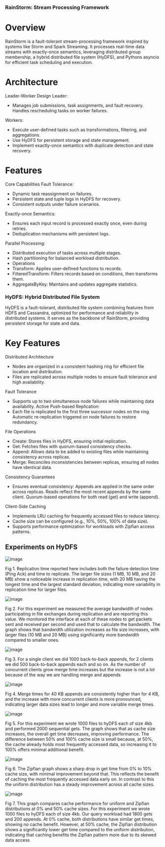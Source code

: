 ### RainStorm: Stream Processing Framework

# Overview
RainStorm is a fault-tolerant stream-processing framework inspired by systems like Storm and Spark Streaming. It processes real-time data streams with exactly-once semantics, leveraging distributed group membership, a hybrid distributed file system (HyDFS), and Pythons asyncio for efficient task scheduling and execution.

# Architecture
Leader-Worker Design
Leader:
- Manages job submissions, task assignments, and fault recovery. Handles rescheduling tasks on worker failures.

Workers:
- Execute user-defined tasks such as transformations, filtering, and aggregations.
- Use HyDFS for persistent storage and state management.
- Implement exactly-once semantics with duplicate detection and state recovery.

# Features
Core Capabilities
Fault Tolerance:
- Dynamic task reassignment on failures.
- Persistent state and tuple logs in HyDFS for recovery.
- Consistent outputs under failure scenarios.

Exactly-once Semantics:
- Ensures each input record is processed exactly once, even during retries.
- Deduplication mechanisms with persistent logs.

Parallel Processing:

- Distributed execution of tasks across multiple stages.
- Hash partitioning for balanced workload distribution.
- Operations
- Transform: Applies user-defined functions to records.
- FilteredTransform: Filters records based on conditions, then transforms them.
- AggregateByKey: Maintains and updates aggregate statistics.


### HyDFS: Hybrid Distributed File System
HyDFS is a fault-tolerant, distributed file system combining features from HDFS and Cassandra, optimized for performance and reliability in distributed systems. It serves as the backbone of RainStorm, providing persistent storage for state and data.

# Key Features
Distributed Architecture
- Nodes are organized in a consistent hashing ring for efficient file location and distribution.
- Files are replicated across multiple nodes to ensure fault tolerance and high availability.

Fault Tolerance
- Supports up to two simultaneous node failures while maintaining data availability.
Active Push-based Replication:
- Each file is replicated to the first three successor nodes on the ring.
Automatic re-replication triggered on node failures to restore redundancy.

File Operations
- Create: Stores files in HyDFS, ensuring initial replication.
- Get: Fetches files with quorum-based consistency checks.
- Append: Allows data to be added to existing files while maintaining consistency across replicas.
- Merge: Reconciles inconsistencies between replicas, ensuring all nodes have identical data.

Consistency Guarantees
- Ensures eventual consistency:
Appends are applied in the same order across replicas.
Reads reflect the most recent appends by the same client.
Quorum-based operations for both read (get) and write (append).

Client-Side Caching
- Implements LRU caching for frequently accessed files to reduce latency.
- Cache size can be configured (e.g., 10%, 50%, 100% of data size).
- Supports performance optimization for workloads with Zipfian access patterns.

## Experiments on HyDFS

![image](https://github.com/user-attachments/assets/d424814c-2f6b-4bd3-b4aa-ade157f3c02d)

 Fig 1. Replication time reported here includes both the failure detection time (Ping Ack) and time to replicate. The larger file sizes (1 MB, 10 MB, and 20 MB) show a noticeable increase in replication time, with 20 MB having the longest time and the largest standard deviation, indicating more variability in replication time for larger files.

![image](https://github.com/user-attachments/assets/af38bd84-6900-4e64-b2cb-87992ce7a2d6)


Fig 2. For this experiment we measured the average bandwidth of nodes participating in file exchanges during replication and are reporting this value. We monitored the interface at each of these nodes to get packets sent and received per second and used that to calculate the bandwidth. The graph shows that bandwidth utilization increases as file size increases, with larger files (10 MB and 20 MB) using significantly more bandwidth compared to smaller ones.

![image](https://github.com/user-attachments/assets/dfff0202-9df2-44f7-968c-09783c88836b)


Fig 3. For a single client we did 1000 back-to-back appends, for 2 clients we did 500 back-to-back appends each and so on. As the number of concurrent clients grow merge time increases but the increase is not a lot because of the way we are handling merge and appends

![image](https://github.com/user-attachments/assets/9f1700a6-29f8-4257-acb4-48b16c623f7d)


Fig 4. Merge times for 40 KB appends are consistently higher than for 4 KB, and the increase with more concurrent clients is more pronounced, indicating larger data sizes lead to longer and more variable merge times.

![image](https://github.com/user-attachments/assets/d28bcae8-20fb-4d79-adbc-99a8b2a4b9fc)


Fig 5. For this experiment we wrote 1000 files to hyDFS each of size 4kb and performed 2000 sequential gets. The graph shows that as cache size increases, the overall get time decreases, improving performance. The difference between 50% and 100% cache size is small because, at 50%, the cache already holds most frequently accessed data, so increasing it to 100% offers minimal additional benefit.

![image](https://github.com/user-attachments/assets/524f598b-bffa-4ba1-b6c5-f50ace31a5fd)

 
 Fig 6. The Zipfian graph shows a sharp drop in get time from 0% to 10% cache size, with minimal improvement beyond that. This reflects the benefit of caching the most frequently accessed data early on. In contrast to this the uniform distribution has a steady improvement across all cache sizes.

![image](https://github.com/user-attachments/assets/39fc34b8-cf8b-4dc6-9764-299b3c395d5d)


Fig 7. This graph compares cache performance for uniform and Zipfian distributions at 0% and 50% cache sizes. For this experiment we wrote 1000 files to hyDFS each of size 4kb. Our query workload had 1800 gets and 200 appends. At 0% cache, both distributions have similar get times, showing no cache benefit. However, at 50% cache, the Zipfian distribution shows a significantly lower get time compared to the uniform distribution, indicating that caching benefits the Zipfian pattern more due to its skewed data access
